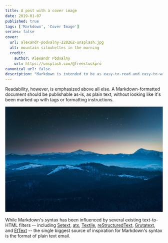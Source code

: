 ```yaml
---
title: A post with a cover image
date: 2019-01-07
published: true
tags: ['Markdown', 'Cover Image']
series: false
cover: 
  url: alexandr-podvalny-220262-unsplash.jpg
  alt: mountain silouhettes in the morning
  credit:
    author: Alexandr Podvalny
    url: https://unsplash.com/@freestockpro
canonical_url: false
description: "Markdown is intended to be as easy-to-read and easy-to-write as is feasible. Readability, however, is emphasized above all else. A Markdown-formatted document should be publishable as-is, as plain text, without looking like it's been marked up with tags or formatting instructions."
---
```


Readability, however, is emphasized above all else. A Markdown-formatted
document should be publishable as-is, as plain text, without looking
like it's been marked up with tags or formatting instructions. 


![no-credit](../../static/images/alexandr-podvalny-220262-unsplash.jpg)


While Markdown's syntax has been influenced by several existing text-to-HTML filters -- including [Setext](http://docutils.sourceforge.net/mirror/setext.html), [atx](http://www.aaronsw.com/2002/atx/), [Textile](http://textism.com/tools/textile/), [reStructuredText](http://docutils.sourceforge.net/rst.html),
[Grutatext](http://www.triptico.com/software/grutatxt.html), and [EtText](http://ettext.taint.org/doc/) -- the single biggest source of
inspiration for Markdown's syntax is the format of plain text email.


